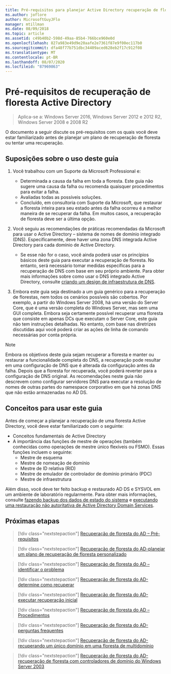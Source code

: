 ```yaml
---
title: Pré-requisitos para planejar Active Directory recuperação de floresta
ms.author: joflore
author: MicrosoftGuyJFlo
manager: mtillman
ms.date: 08/09/2018
ms.topic: article
ms.assetid: c49b40b2-598d-49aa-85b4-766bce960e0d
ms.openlocfilehash: 827a983e49d9e20aafe2e7361f87e9f00ec117b0
ms.sourcegitcommit: dfa48f77b751dbc34409aced628eb2f17c912f08
ms.translationtype: MT
ms.contentlocale: pt-BR
ms.lasthandoff: 08/07/2020
ms.locfileid: "87969863"
---
```

# <a name="active-directory-forest-recovery-prerequisites"></a>Pré-requisitos de recuperação de floresta Active Directory

> Aplica-se a: Windows Server 2016, Windows Server 2012 e 2012 R2, Windows Server 2008 e 2008 R2

O documento a seguir discute os pré-requisitos com os quais você deve estar familiarizado antes de planejar um plano de recuperação de floresta ou tentar uma recuperação.

## <a name="assumptions-for-using-this-guide"></a>Suposições sobre o uso deste guia

1. Você trabalhou com um Suporte da Microsoft Professional e:
   - Determinada a causa da falha em toda a floresta. Este guia não sugere uma causa da falha ou recomenda quaisquer procedimentos para evitar a falha.
   - Avaliadas todas as possíveis soluções.
   - Concluído, em consultoria com Suporte da Microsoft, que restaurar a floresta inteira para seu estado antes da falha ocorreu é a melhor maneira de se recuperar da falha. Em muitos casos, a recuperação de floresta deve ser a última opção.

1. Você seguiu as recomendações de práticas recomendadas da Microsoft para usar o Active Directory – sistema de nomes de domínio integrado (DNS). Especificamente, deve haver uma zona DNS integrada Active Directory para cada domínio de Active Directory.
   - Se esse não for o caso, você ainda poderá usar os princípios básicos deste guia para executar a recuperação de floresta. No entanto, será necessário tomar medidas específicas para a recuperação de DNS com base em seu próprio ambiente. Para obter mais informações sobre como usar o DNS integrado Active Directory, consulte [criando um design de infraestrutura de DNS](../../ad-ds/plan/Creating-a-DNS-Infrastructure-Design.md).

1. Embora este guia seja destinado a um guia genérico para a recuperação de florestas, nem todos os cenários possíveis são cobertos. Por exemplo, a partir do Windows Server 2008, há uma versão do Server Core, que é uma versão completa do Windows Server, mas sem uma GUI completa. Embora seja certamente possível recuperar uma floresta que consiste em apenas DCs que executam o Server Core, este guia não tem instruções detalhadas. No entanto, com base nas diretrizes discutidas aqui você poderá criar as ações de linha de comando necessárias por conta própria.

> [!NOTE]
> Embora os objetivos deste guia sejam recuperar a floresta e manter ou restaurar a funcionalidade completa do DNS, a recuperação pode resultar em uma configuração de DNS que é alterada da configuração antes da falha. Depois que a floresta for recuperada, você poderá reverter para a configuração de DNS original. As recomendações neste guia não descrevem como configurar servidores DNS para executar a resolução de nomes de outras partes do namespace corporativo em que há zonas DNS que não estão armazenadas no AD DS.

## <a name="concepts-for-using-this-guide"></a>Conceitos para usar este guia

Antes de começar a planejar a recuperação de uma floresta Active Directory, você deve estar familiarizado com o seguinte:

- Conceitos fundamentais de Active Directory
- A importância das funções de mestre de operações (também conhecidas como operações de mestre único flexíveis ou FSMO). Essas funções incluem o seguinte:
  - Mestre de esquema
  - Mestre de nomeação de domínio
  - Mestre de ID relativa (RID)
  - Mestre de emulador de controlador de domínio primário (PDC)
  - Mestre de infraestrutura

Além disso, você deve ter feito backup e restaurado AD DS e SYSVOL em um ambiente de laboratório regularmente. Para obter mais informações, consulte [fazendo backup dos dados de estado do sistema](AD-Forest-Recovery-Procedures.md) e [executando uma restauração não autoritativa de Active Directory Domain Services](AD-Forest-Recovery-Procedures.md).

## <a name="next-steps"></a>Próximas etapas

> [!div class="nextstepaction"]
> [Recuperação de floresta do AD – Pré-requisitos](AD-Forest-Recovery-Prerequisties.md)

> [!div class="nextstepaction"]
> [Recuperação de floresta do AD-planejar um plano de recuperação de floresta personalizado](AD-Forest-Recovery-Devising-a-Plan.md)

> [!div class="nextstepaction"]
> [Recuperação de floresta do AD – identificar o problema](AD-Forest-Recovery-Identify-the-Problem.md)

> [!div class="nextstepaction"]
> [Recuperação de floresta do AD-determine como recuperar](AD-Forest-Recovery-Determine-how-to-Recover.md)

> [!div class="nextstepaction"]
> [Recuperação de floresta do AD-executar recuperação inicial](AD-Forest-Recovery-Perform-initial-recovery.md)

> [!div class="nextstepaction"]
> [Recuperação de floresta do AD – Procedimentos](AD-Forest-Recovery-Procedures.md)

> [!div class="nextstepaction"]
> [Recuperação de floresta do AD-perguntas frequentes](AD-Forest-Recovery-FAQ.md)

> [!div class="nextstepaction"]
> [Recuperação de floresta do AD-recuperando um único domínio em uma floresta de multidomínio](AD-Forest-Recovery-Single-Domain-in-Multidomain-Recovery.md)

> [!div class="nextstepaction"]
> [Recuperação de floresta do AD-recuperação de floresta com controladores de domínio do Windows Server 2003](AD-Forest-Recovery-Windows-Server-2003.md)
